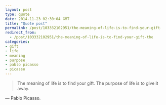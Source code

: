 ```yaml
---
layout: post
type: quote
date: 2014-11-23 02:30:04 GMT
title: "Quote post"
permalink: /post/103332102951/the-meaning-of-life-is-to-find-your-gift-the
redirect_from: 
  - /post/103332102951/the-meaning-of-life-is-to-find-your-gift-the
categories:
- gift
- life
- meaning
- purpose
- pablo picasso
- picasso
---
```

<blockquote>The meaning of life is to find your gift. The purpose of life is to give it away.</blockquote>

 — Pablo Picasso.